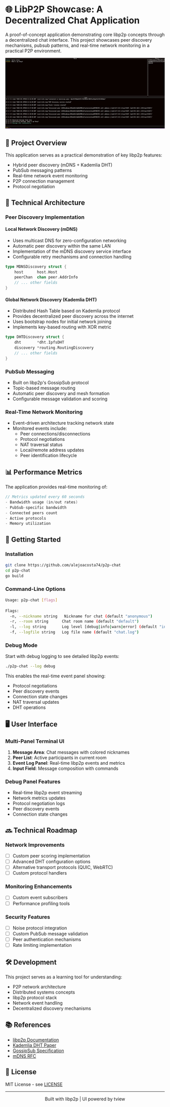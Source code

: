 # 🌐 LibP2P Showcase: A Decentralized Chat Application

A proof-of-concept application demonstrating core libp2p concepts through a decentralized chat interface. This project showcases peer discovery mechanisms, pubsub patterns, and real-time network monitoring in a practical P2P environment.

![Demo Screenshot Placeholder](screenshot.png)

## 🎯 Project Overview

This application serves as a practical demonstration of key libp2p features:
- Hybrid peer discovery (mDNS + Kademlia DHT)
- PubSub messaging patterns
- Real-time network event monitoring
- P2P connection management
- Protocol negotiation

## 🔬 Technical Architecture

### Peer Discovery Implementation

#### Local Network Discovery (mDNS)
- Uses multicast DNS for zero-configuration networking
- Automatic peer discovery within the same LAN
- Implementation of the mDNS discovery service interface
- Configurable retry mechanisms and connection handling
```go
type MDNSDiscovery struct {
    host      host.Host
    peerChan  chan peer.AddrInfo
    // ... other fields
}
```

#### Global Network Discovery (Kademlia DHT)
- Distributed Hash Table based on Kademlia protocol
- Provides decentralized peer discovery across the internet
- Uses bootstrap nodes for initial network joining
- Implements key-based routing with XOR metric
```go
type DHTDiscovery struct {
    dht       *dht.IpfsDHT
    discovery *routing.RoutingDiscovery
    // ... other fields
}
```

### PubSub Messaging
- Built on libp2p's GossipSub protocol
- Topic-based message routing
- Automatic peer discovery and mesh formation
- Configurable message validation and scoring

### Real-Time Network Monitoring
- Event-driven architecture tracking network state
- Monitored events include:
  - Peer connections/disconnections
  - Protocol negotiations
  - NAT traversal status
  - Local/remote address updates
  - Peer identification lifecycle

## 📊 Performance Metrics

The application provides real-time monitoring of:
```go
// Metrics updated every 60 seconds
- Bandwidth usage (in/out rates)
- PubSub-specific bandwidth
- Connected peers count
- Active protocols
- Memory utilization
```

## 🚀 Getting Started

### Installation
```bash
git clone https://github.com/alejoacosta74/p2p-chat
cd p2p-chat
go build
```

### Command-Line Options
```bash
Usage: p2p-chat [flags]

Flags:
  -n, --nickname string   Nickname for chat (default "anonymous")
  -r, --room string      Chat room name (default "default")
  -l, --log string       Log level [debug|info|warn|error] (default "info")
  -f, --logfile string   Log file name (default "chat.log")
```

### Debug Mode
Start with debug logging to see detailed libp2p events:
```bash
./p2p-chat --log debug
```
This enables the real-time event panel showing:
- Protocol negotiations
- Peer discovery events
- Connection state changes
- NAT traversal updates
- DHT operations

## 🖥️ User Interface

### Multi-Panel Terminal UI
1. **Message Area**: Chat messages with colored nicknames
2. **Peer List**: Active participants in current room
3. **Event Log Panel**: Real-time libp2p events and metrics
4. **Input Field**: Message composition with commands

### Debug Panel Features
- Real-time libp2p event streaming
- Network metrics updates
- Protocol negotiation logs
- Peer discovery events
- Connection state changes

## 🔜 Technical Roadmap

### Network Improvements
- [ ] Custom peer scoring implementation
- [ ] Advanced DHT configuration options
- [ ] Alternative transport protocols (QUIC, WebRTC)
- [ ] Custom protocol handlers

### Monitoring Enhancements
- [ ] Custom event subscribers
- [ ] Performance profiling tools

### Security Features
- [ ] Noise protocol integration
- [ ] Custom PubSub message validation
- [ ] Peer authentication mechanisms
- [ ] Rate limiting implementation

## 🛠️ Development

This project serves as a learning tool for understanding:
- P2P network architecture
- Distributed systems concepts
- libp2p protocol stack
- Network event handling
- Decentralized discovery mechanisms

## 📚 References

- [libp2p Documentation](https://docs.libp2p.io/)
- [Kademlia DHT Paper](https://pdos.csail.mit.edu/~petar/papers/maymounkov-kademlia-lncs.pdf)
- [GossipSub Specification](https://github.com/libp2p/specs/blob/master/pubsub/gossipsub/gossipsub-v1.0.md)
- [mDNS RFC](https://datatracker.ietf.org/doc/html/rfc6762)

## 📜 License

MIT License - see [LICENSE](LICENSE)

---

<p align="center">
Built with libp2p | UI powered by tview
</p>